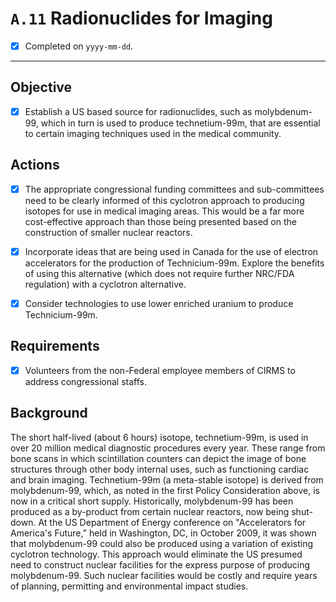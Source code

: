# `A.11` Radionuclides for Imaging

- [x] Completed on `yyyy-mm-dd`.

---

## Objective

- [x] Establish a US based source for radionuclides, such as molybdenum-99,
  which in turn is used to produce technetium-99m, that are essential to certain
  imaging techniques used in the medical community.

## Actions

- [x] The appropriate congressional funding committees and sub-committees need
to be clearly informed of this cyclotron approach to producing isotopes for use
in medical imaging areas. This would be a far more cost-effective approach than
those being presented based on the construction of smaller nuclear reactors.

- [x] Incorporate ideas that are being used in Canada for the use of electron
accelerators for the production of Technicium-99m. Explore the benefits of using
this alternative (which does not require further NRC/FDA regulation) with a
cyclotron alternative.

- [x] Consider technologies to use lower enriched uranium to produce
Technicium-99m.

## Requirements

- [x] Volunteers from the non-Federal employee members of CIRMS to address
congressional staffs.

## Background

The short half-lived (about 6 hours) isotope, technetium-99m, is used in over 20
million medical diagnostic procedures every year. These range from bone scans in
which scintillation counters can depict the image of bone structures through
other body internal uses, such as functioning cardiac and brain imaging.
Technetium-99m (a meta-stable isotope) is derived from molybdenum-99, which, as
noted in the first Policy Consideration above, is now in a critical short
supply. Historically, molybdenum-99 has been produced as a by-product from
certain nuclear reactors, now being shut-down. At the US Department of Energy
conference on "Accelerators for America's Future,” held in Washington, DC, in
October 2009, it was shown that molybdenum-99 could also be produced using a
variation of existing cyclotron technology. This approach would eliminate the US
presumed need to construct nuclear facilities for the express purpose of
producing molybdenum-99. Such nuclear facilities would be costly and require
years of planning, permitting and environmental impact studies.

